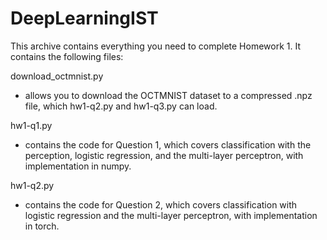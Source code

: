 # DeepLearningIST
This archive contains everything you need to complete Homework 1. It contains
the following files:

download_octmnist.py
- allows you to download the OCTMNIST dataset to a compressed .npz file,
  which hw1-q2.py and hw1-q3.py can load.

hw1-q1.py
- contains the code for Question 1, which covers classification with
  the perception, logistic regression, and the multi-layer perceptron, with
  implementation in numpy.

hw1-q2.py
- contains the code for Question 2, which covers classification with
  logistic regression and the multi-layer perceptron, with implementation in
  torch.


